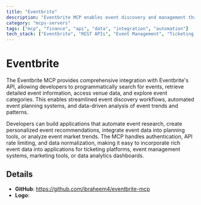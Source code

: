 ```yaml
---
title: "Eventbrite"
description: "Eventbrite MCP enables event discovery and management through API integration for searching, details, venues, and categories."
category: "mcps-servers"
tags: ["mcp", "finance", "api", "data", "integration", "automation"]
tech_stack: ["Eventbrite", "REST APIs", "Event Management", "Ticketing Systems", "Data Integration"]
---
```


# Eventbrite

The Eventbrite MCP provides comprehensive integration with Eventbrite's API, allowing developers to programmatically search for events, retrieve detailed event information, access venue data, and explore event categories. This enables streamlined event discovery workflows, automated event planning systems, and data-driven analysis of event trends and patterns.

Developers can build applications that automate event research, create personalized event recommendations, integrate event data into planning tools, or analyze event market trends. The MCP handles authentication, API rate limiting, and data normalization, making it easy to incorporate rich event data into applications for ticketing platforms, event management systems, marketing tools, or data analytics dashboards.

## Details

- **GitHub**: https://github.com/ibraheem4/eventbrite-mcp
- **Logo**: 
